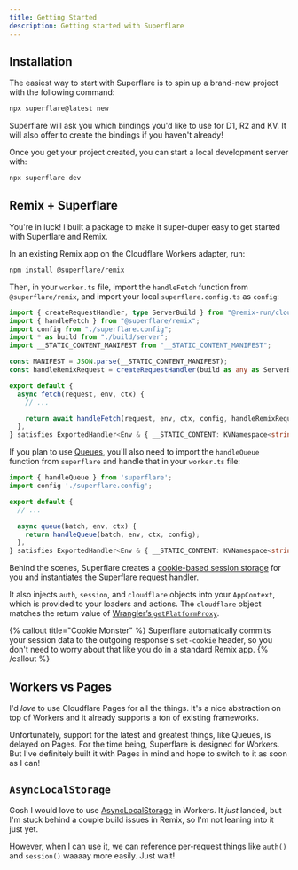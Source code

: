 ```yaml
---
title: Getting Started
description: Getting started with Superflare
---
```


## Installation

The easiest way to start with Superflare is to spin up a brand-new project with the following command:

```bash
npx superflare@latest new
```

Superflare will ask you which bindings you'd like to use for D1, R2 and KV. It will also offer to create the bindings if you haven't already!

Once you get your project created, you can start a local development server with:

```bash
npx superflare dev
```

## Remix + Superflare

You're in luck! I built a package to make it super-duper easy to get started with Superflare and Remix.

In an existing Remix app on the Cloudflare Workers adapter, run:

```bash
npm install @superflare/remix
```

Then, in your `worker.ts` file, import the `handleFetch` function from `@superflare/remix`, and import your local `superflare.config.ts` as `config`:

```ts
import { createRequestHandler, type ServerBuild } from "@remix-run/cloudflare";
import { handleFetch } from "@superflare/remix";
import config from "./superflare.config";
import * as build from "./build/server";
import __STATIC_CONTENT_MANIFEST from "__STATIC_CONTENT_MANIFEST";

const MANIFEST = JSON.parse(__STATIC_CONTENT_MANIFEST);
const handleRemixRequest = createRequestHandler(build as any as ServerBuild);

export default {
  async fetch(request, env, ctx) {
    // ...

    return await handleFetch(request, env, ctx, config, handleRemixRequest);
  },
} satisfies ExportedHandler<Env & { __STATIC_CONTENT: KVNamespace<string> }>;
```

If you plan to use [Queues](/queues), you'll also need to import the `handleQueue` function from `superflare` and handle that in your `worker.ts` file:

```ts
import { handleQueue } from 'superflare';
import config './superflare.config';

export default {
  // ...

  async queue(batch, env, ctx) {
    return handleQueue(batch, env, ctx, config);
  },
} satisfies ExportedHandler<Env & { __STATIC_CONTENT: KVNamespace<string> }>;
```

Behind the scenes, Superflare creates a [cookie-based session storage](https://remix.run/docs/en/1.14.1/utils/sessions#createcookiesessionstorage) for you and instantiates the Superflare request handler.

It also injects `auth`, `session`, and `cloudflare` objects into your `AppContext`, which is provided to your loaders and actions. The `cloudflare` object matches the return value of [Wrangler’s `getPlatformProxy`](https://developers.cloudflare.com/workers/wrangler/api/#getplatformproxy).

{% callout title="Cookie Monster" %}
Superflare automatically commits your session data to the outgoing response's `set-cookie` header, so you don't need to worry about that like you do in a standard Remix app.
{% /callout %}

## Workers vs Pages

I'd _love_ to use Cloudflare Pages for all the things. It's a nice abstraction on top of Workers and it already supports a ton of existing frameworks.

Unfortunately, support for the latest and greatest things, like Queues, is delayed on Pages. For the time being, Superflare is designed for Workers. But I've definitely built it with Pages in mind and hope to switch to it as soon as I can!

## `AsyncLocalStorage`

Gosh I would love to use [AsyncLocalStorage](https://nodejs.org/api/async_hooks.html#async_hooks_class_asynclocalstorage) in Workers. It _just_ landed, but I'm stuck behind a couple build issues in Remix, so I'm not leaning into it just yet.

However, when I can use it, we can reference per-request things like `auth()` and `session()` waaaay more easily. Just wait!
